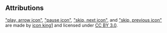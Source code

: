 ## Attributions

["play, arrow icon"](https://freeicons.io/material-icons-alert-and-av/play-arrow-icon-16061), ["pause icon"](https://freeicons.io/material-icons-alert-and-av/pause-icon-16056), ["skip, next icon"](https://freeicons.io/material-icons-alert-and-av/skip-next-icon-16076), and ["skip, previous icon"](https://freeicons.io/material-icons-alert-and-av/skip-previous-icon-16077) are made by [icon king1](https://freeicons.io/profile/3) and licensed under [CC BY 3.0](https://creativecommons.org/licenses/by/3.0/).